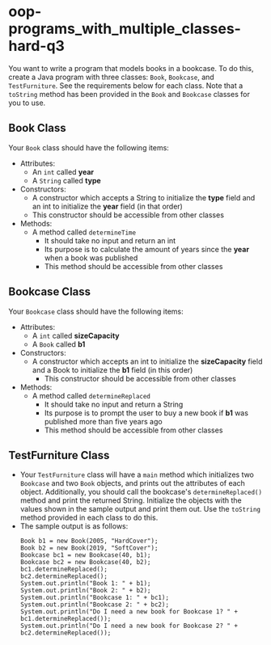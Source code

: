 # oop-programs_with_multiple_classes-hard-q3

You want to write a program that models books in a bookcase. To do this, create a Java program with three
classes: `Book`, `Bookcase`, and `TestFurniture`. See the requirements below for each class. Note that a `toString`
method has been provided in the `Book` and `Bookcase` classes for you to use.

## Book Class

Your `Book` class should have the following items:

- Attributes:
    - An `int` called **year**
    - A `String` called **type**
- Constructors:
    - A constructor which accepts a String to initialize the **type** field and an int to
      initialize the **year** field (in that order)
    - This constructor should be accessible from other classes
- Methods:
    - A method called `determineTime`
        - It should take no input and return an int
        - Its purpose is to calculate the amount of years since the **year** when a book was
          published
        - This method should be accessible from other classes

## Bookcase Class

Your `Bookcase` class should have the following items:

- Attributes:
    - A `int` called **sizeCapacity**
    - A `Book` called **b1**
- Constructors:
    - A constructor which accepts an int to initialize the **sizeCapacity** field and a Book to initialize the **b1**
      field (in this order)
        - This constructor should be accessible from other classes
- Methods:
    - A method called `determineReplaced`
        - It should take no input and return a String
        - Its purpose is to prompt the user to buy a new book if **b1** was published more than five years ago
        - This method should be accessible from other classes

## TestFurniture Class

- Your `TestFurniture` class will have a `main` method which initializes two `Bookcase` and two `Book` objects, and
  prints out the attributes of each object. Additionally, you should call the bookcase's `determineReplaced()` method
  and print the returned String. Initialize the objects with the values shown in the sample output and print them out.
  Use the `toString` method provided in each class to do this.
- The sample output is as follows:
  ```
  Book b1 = new Book(2005, "HardCover");
  Book b2 = new Book(2019, "SoftCover");
  Bookcase bc1 = new Bookcase(40, b1);
  Bookcase bc2 = new Bookcase(40, b2);
  bc1.determineReplaced();
  bc2.determineReplaced();
  System.out.println("Book 1: " + b1);
  System.out.println("Book 2: " + b2);
  System.out.println("Bookcase 1: " + bc1);
  System.out.println("Bookcase 2: " + bc2);
  System.out.println("Do I need a new book for Bookcase 1? " + bc1.determineReplaced());
  System.out.println("Do I need a new book for Bookcase 2? " + bc2.determineReplaced());
  ```
